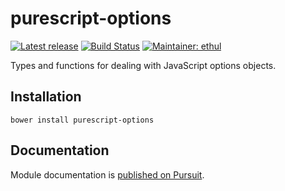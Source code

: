 # purescript-options

[![Latest release](http://img.shields.io/github/release/purescript-contrib/purescript-options.svg)](https://github.com/purescript-contrib/purescript-options/releases)
[![Build Status](https://travis-ci.org/purescript-contrib/purescript-options.svg?branch=master)](https://travis-ci.org/purescript-contrib/purescript-options)
[![Maintainer: ethul](https://img.shields.io/badge/maintainer-ethul-lightgrey.svg)](http://github.com/ethul)

Types and functions for dealing with JavaScript options objects.

## Installation

```
bower install purescript-options
```

## Documentation

Module documentation is [published on Pursuit](http://pursuit.purescript.org/packages/purescript-options).
